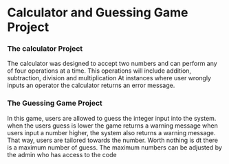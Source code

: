 # Calculator and Guessing Game Project
### The calculator Project

The calculator was designed to accept two numbers and can perform any of four operations at a time.
This operations will include addition, subtraction, division and multiplication 
At instances where user wrongly inputs an operator the calculator returns an error message. 

### The Guessing Game Project

In this game, users are allowed to guess the integer input into the system. 
when the users guess is lower the game returns a warning message 
when users input a number higher, the system also returns a warning message.
That way, users are tailored towards the number. 
Worth nothing is dt there is a maximum number of guess. 
The maximum numbers can be adjusted by the admin who has access to the code 

